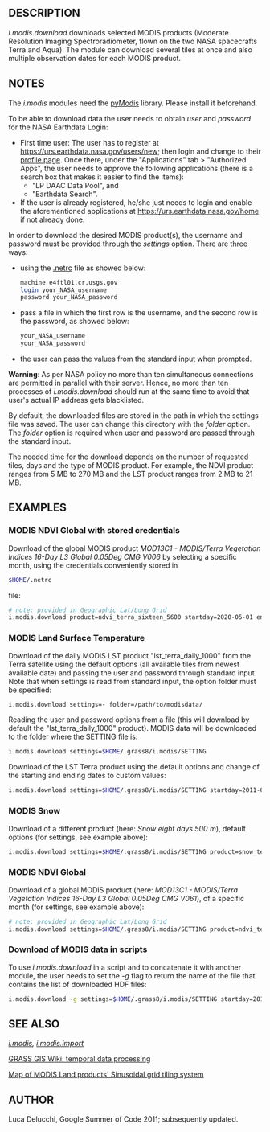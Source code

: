 ## DESCRIPTION

*i.modis.download* downloads selected MODIS products (Moderate
Resolution Imaging Spectroradiometer, flown on the two NASA spacecrafts
Terra and Aqua). The module can download several tiles at once and also
multiple observation dates for each MODIS product.

## NOTES

The *i.modis* modules need the [pyModis](https://www.pymodis.org)
library. Please install it beforehand.

To be able to download data the user needs to obtain *user* and
*password* for the NASA Earthdata Login:

  - First time user: The user has to register at
    <https://urs.earthdata.nasa.gov/users/new>; then login and change to
    their [profile page](https://urs.earthdata.nasa.gov/profile). Once
    there, under the "Applications" tab \> "Authorized Apps", the user
    needs to approve the following applications (there is a search box
    that makes it easier to find the items):
      - "LP DAAC Data Pool", and
      - "Earthdata Search".
  - If the user is already registered, he/she just needs to login and
    enable the aforementioned applications at
    <https://urs.earthdata.nasa.gov/home> if not already done.

In order to download the desired MODIS product(s), the username and
password must be provided through the *settings* option. There are three
ways:

  - using the
    [.netrc](https://www.gnu.org/software/inetutils/manual/html_node/The-_002enetrc-file.html)
    file as showed below:
    
    ```sh
    machine e4ftl01.cr.usgs.gov
    login your_NASA_username
    password your_NASA_password
    ```
    

  - pass a file in which the first row is the username, and the second
    row is the password, as showed below:
    
    ```sh
    your_NASA_username
    your_NASA_password
    ```
    

  - the user can pass the values from the standard input when prompted.

**Warning**: As per NASA policy no more than ten simultaneous
connections are permitted in parallel with their server. Hence, no more
than ten processes of *i.modis.download* should run at the same time to
avoid that user's actual IP address gets blacklisted.

By default, the downloaded files are stored in the path in which the
settings file was saved. The user can change this directory with the
*folder* option. The *folder* option is required when user and password
are passed through the standard input.

The needed time for the download depends on the number of requested
tiles, days and the type of MODIS product. For example, the NDVI product
ranges from 5 MB to 270 MB and the LST product ranges from 2 MB to 21
MB.

## EXAMPLES

### MODIS NDVI Global with stored credentials

Download of the global MODIS product *MOD13C1 - MODIS/Terra Vegetation
Indices 16-Day L3 Global 0.05Deg CMG V006* by selecting a specific
month, using the credentials conveniently stored in

```sh
$HOME/.netrc
```

file:

```sh
# note: provided in Geographic Lat/Long Grid
i.modis.download product=ndvi_terra_sixteen_5600 startday=2020-05-01 endday=2020-05-31 folder=/path/to/modisdata/
```

### MODIS Land Surface Temperature

Download of the daily MODIS LST product "lst\_terra\_daily\_1000" from
the Terra satellite using the default options (all available tiles from
newest available date) and passing the user and password through
standard input. Note that when settings is read from standard input, the
option folder must be specified:

```sh
i.modis.download settings=- folder=/path/to/modisdata/
```

Reading the user and password options from a file (this will download by
default the "lst\_terra\_daily\_1000" product). MODIS data will be
downloaded to the folder where the SETTING file is:

```sh
i.modis.download settings=$HOME/.grass8/i.modis/SETTING
```

Download of the LST Terra product using the default options and change
of the starting and ending dates to custom values:

```sh
i.modis.download settings=$HOME/.grass8/i.modis/SETTING startday=2011-05-01 endday=2011-05-31 folder=/path/to/modisdata/
```

### MODIS Snow

Download of a different product (here: *Snow eight days 500 m*), default
options (for settings, see example above):

```sh
i.modis.download settings=$HOME/.grass8/i.modis/SETTING product=snow_terra_eight_500 folder=/path/to/modisdata/
```

### MODIS NDVI Global

Download of a global MODIS product (here: *MOD13C1 - MODIS/Terra
Vegetation Indices 16-Day L3 Global 0.05Deg CMG V061*), of a specific
month (for settings, see example above):

```sh
# note: provided in Geographic Lat/Long Grid
i.modis.download settings=$HOME/.grass8/i.modis/SETTING product=ndvi_terra_sixteen_5600 startday=2011-05-01 endday=2011-05-31 folder=/path/to/modisdata/
```

### Download of MODIS data in scripts

To use *i.modis.download* in a script and to concatenate it with another
module, the user needs to set the *-g* flag to return the name of the
file that contains the list of downloaded HDF files:

```sh
i.modis.download -g settings=$HOME/.grass8/i.modis/SETTING startday=2011-05-01 endday=2011-05-31 folder=/path/to/modisdata/
```

## SEE ALSO

*[i.modis](i.modis.md), [i.modis.import](i.modis.import.md)*

[GRASS GIS Wiki: temporal data
processing](https://grasswiki.osgeo.org/wiki/Temporal_data_processing)

[Map of MODIS Land products' Sinusoidal grid tiling
system](https://modis-land.gsfc.nasa.gov/MODLAND_grid.html)

## AUTHOR

Luca Delucchi, Google Summer of Code 2011; subsequently updated.
